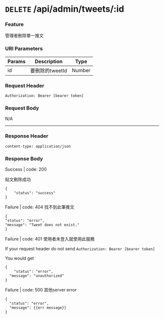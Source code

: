 # `DELETE` /api/admin/tweets/:id

### Feature

管理者刪除單一推文

### URI Parameters

| Params | Description | Type |
| ---| --- | --- |
| id | 要刪除的tweetId | Number |

### Request Header

```
Authorization: Bearer [bearer token]
```

### Request Body

N/A

---

### Response Header

```
content-type: application/json
```

### Response Body

Success | code: 200 

貼文刪除成功

```
{
	"status": "success"
}

```

Failure | code: 404 找不到此筆推文

```
{
"status": "error",
"message": "Tweet does not exist."
}
```

Failure | code: 401 使用者未登入就使用此服務

If your request header do not send
`Authorization: Bearer [bearer token]`

You would get

```
{
	"status": "error",
  "message": "unauthorized"
}
```

Failure | code: 500 其他server error

```
{
  "status": "error",
  "message": {{err message}}
}
```